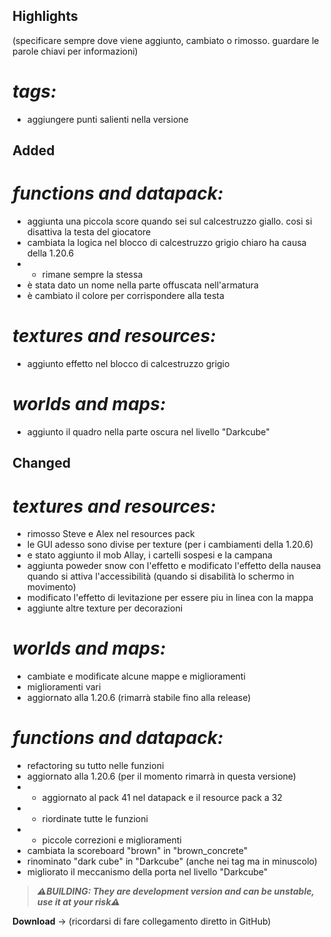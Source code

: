 ## Highlights

(specificare sempre dove viene aggiunto, cambiato o rimosso. guardare le parole chiavi per informazioni)
# _tags:_

- aggiungere punti salienti nella versione

## Added

# _functions and datapack:_

- aggiunta una piccola score quando sei sul calcestruzzo giallo. cosi si disattiva la testa del giocatore
- cambiata la logica nel blocco di calcestruzzo grigio chiaro ha causa della 1.20.6
- - rimane sempre la stessa
- è stata dato un nome nella parte offuscata nell'armatura 
- è cambiato il colore per corrispondere alla testa

# _textures and resources:_

- aggiunto effetto nel blocco di calcestruzzo grigio

# _worlds and maps:_

- aggiunto il quadro nella parte oscura nel livello "Darkcube"

## Changed

# _textures and resources:_

- rimosso Steve e Alex nel resources pack
- le GUI adesso sono divise per texture (per i cambiamenti della 1.20.6)
- e stato aggiunto il mob Allay, i cartelli sospesi e la campana
- aggiunta poweder snow con l'effetto e modificato l'effetto della nausea quando si attiva l'accessibilità (quando si disabilità lo schermo in movimento)
- modificato l'effetto di levitazione per essere piu in linea con la mappa
- aggiunte altre texture per decorazioni

# _worlds and maps:_

- cambiate e modificate alcune mappe e miglioramenti
- miglioramenti vari
- aggiornato alla 1.20.6 (rimarrà stabile fino alla release)

# _functions and datapack:_

- refactoring su tutto nelle funzioni
- aggiornato alla 1.20.6 (per il momento rimarrà in questa versione)
- - aggiornato al pack 41 nel datapack e il resource pack a 32
- - riordinate tutte le funzioni
- - piccole correzioni e miglioramenti
- cambiata la scoreboard "brown" in "brown_concrete"
- rinominato "dark cube" in "Darkcube" (anche nei tag ma in minuscolo)
- migliorato il meccanismo della porta nel livello "Darkcube"

> _**⚠️BUILDING: They are development version and can be unstable, use it at your risk⚠️**_

**Download** -> (ricordarsi di fare collegamento diretto in GitHub)